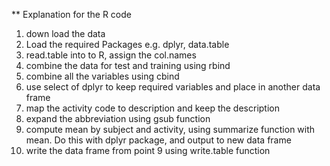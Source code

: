 
** Explanation for the R code
1.	down load the data
2.	Load the required Packages  e.g. dplyr, data.table
3.	read.table into to R, assign the col.names 
4.	combine the data for test and training using rbind
5.	combine all the variables using cbind
6.	use select of dplyr to keep required variables and place in another data frame
7.	map the activity code to description and keep the description
8.	expand the abbreviation using gsub function
9.	compute mean by subject and activity, using summarize function with mean. Do this with dplyr package, and output to new data frame
10.	write the data frame from point 9 using write.table function


